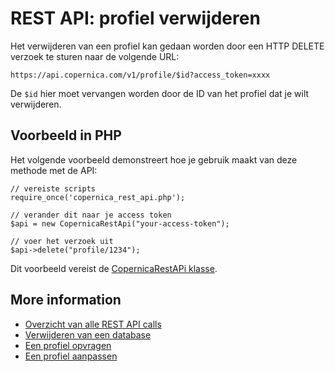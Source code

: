 # REST API: profiel verwijderen

Het verwijderen van een profiel kan gedaan worden door een HTTP DELETE verzoek te sturen naar de volgende URL:

`https://api.copernica.com/v1/profile/$id?access_token=xxxx`

De `$id` hier moet vervangen worden door de ID van het profiel dat je wilt verwijderen.

## Voorbeeld in PHP

Het volgende voorbeeld demonstreert hoe je gebruik maakt van deze methode met de API:

	// vereiste scripts
	require_once('copernica_rest_api.php');

	// verander dit naar je access token
	$api = new CopernicaRestApi("your-access-token");

	// voer het verzoek uit
	$api->delete("profile/1234");

Dit voorbeeld vereist de [CopernicaRestAPi klasse](rest-php).

## More information

* [Overzicht van alle REST API calls](rest-api)
* [Verwijderen van een database](rest-delete-database)
* [Een profiel opvragen](rest-get-profile)
* [Een profiel aanpassen](rest-put-profile)

